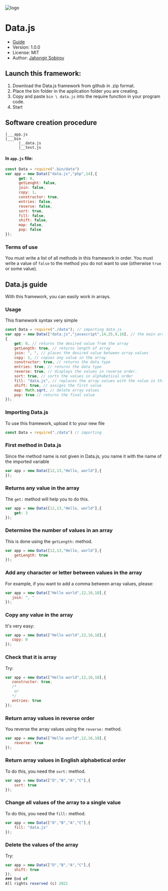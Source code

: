 ![logo](https://user-images.githubusercontent.com/69193276/116789747-d4c8a600-aac9-11eb-9651-78510e6fad1c.png)
# Data.js
- [Guide](https://jahongir2007.github.io/data.js)
- Version: 1.0.0
- License: MIT
- Author: [Jahongir Sobirov](jahongir.sobirov.simplesite.com)
## Launch this framework:
1. Download the Data.js framework from github in .zip format.
2. Place the bin folder in the application folder you are creating.
3. Copy and paste `bin \ data.js` into the require function in your program code.
4. Start

## Software creation procedure
```
|___app.js
|___bin
      |__data.js
      |__test.js
```
#### In `app.js` file:
```js
const Data = require(".bin/data")
var app = new Data(["data.js","php",14],{
      get: 0, 
      getLenght: false,
      join: false,
      copy: 1,
      constructor: true,
      entries: false,
      reverse: false,
      sort: true,
      fill: false,
      shift: false,
      map: false,
      pop: false
});
```
### Terms of use
You must write a list of all methods in this framework in order. You must write a value of `false` to the method you do not want to use (otherwise `true` or some value).
## Data.js guide

With this framework, you can easily work in arrays.

### Usage

This framework syntax very simple

```javascript
const Data = require("./data"); // importing data.js
var app = new Data(["data.js","javascript",14,25,9,16], // the main array that the framework takes
{
    get: 0, // returns the desired value from the array
    getLength: true, // returns length of array
    join: ", ", // places the desired value between array values
    copy: 1, // copies any value in the array
    constructor: true, // returns the data type
    entries: true, // returns the data type
    reverse: true, // displays the values ​​in reverse order.
    sort: true, // sorts the values in alphabetical order
    fill: "data.js", // replaces the array values ​​with the value in this method
    shift: true, // assigns the first value
    map: Math.sqrt, // delete array values
    pop: true // returns the final value
});
```

### Importing Data.js
To use this framework, upload it to your new file
```javascript
const Data = require("./data") // importing
```

### First method in Data.js
Since the method name is not given in Data.js, you name it with the name of the imported variable
```javascript
var app = new Data([12,13,"Hello, world"],{
});
```

### Returns any value in the array
The `get:` method will help you to do this.
```js
var app = new Data([12,13,"Hello, world"],{
    get: 3
});
```

### Determine the number of values ​​in an array
This is done using the `getLength:` method.
```javascript
var app = new Data([12,13,"Hello, world"],{
    getLength: true
});
```

### Add any character or letter between values ​​in the array
For example, if you want to add a comma between array values, please:
```js
var app = new Data(["Hello world",12,16,18],{
   join: ", " 
});
```

### Copy any value in the array
It's very easy:
```js
var app = new Data(["Hello world",12,16,18],{
   copy: 0 
});
```

### Check that it is array
Try:
```js
var app = new Data(["Hello world",12,16,18],{
   constructor: true,
   /*
    or
   */
   entries: true
});
```

### Return array values ​​in reverse order
You reverse the array values ​​using the `reverse:` method.
```js
var app = new Data(["Hello world",12,16,18],{
    reverse: true
});
```
### Return array values ​​in English alphabetical order
To do this, you need the `sort:` method.
```js
var app = new Data(["D","B","A","C"],{
    sort: true
});
```
### Change all values ​​of the array to a single value
To do this, you need the `fill:` method.
```js
var app = new Data(["D","B","A","C"],{
    fill: "data.js"
});
```
### Delete the values ​​of the array
Try:
```js
var app = new Data(["D","B","A","C"],{
    shift: true
});
### End of
All rights reserved (c) 2021
